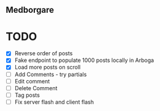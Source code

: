 ## Medborgare

# TODO

- [x] Reverse order of posts
- [x] Fake endpoint to populate 1000 posts locally in Arboga
- [x] Load more posts on scroll
- [ ] Add Comments - try partials
- [ ] Edit comment
- [ ] Delete Comment
- [ ] Tag posts
- [ ] Fix server flash and client flash
